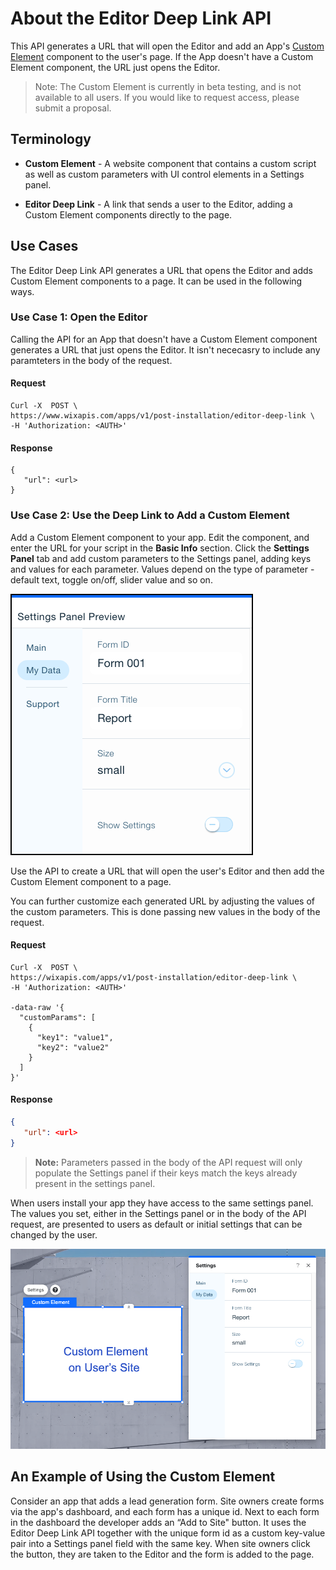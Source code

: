 # About the Editor Deep Link API

This API generates a URL that will open the Editor and add an App's [Custom Element](https://devforum.wix.com/kb/en/article/create-a-custom-element) component to the user's page. If the App doesn't have a Custom Element component, the URL just opens the Editor.

> Note:
> The Custom Element is currently in beta testing, and is not available to all users. If you would like to request access, please submit a proposal.

## Terminology

- **Custom Element** - A website component that contains a custom script as well as custom parameters with UI control elements in a Settings panel.

- **Editor Deep Link** - A link that sends a user to the Editor, adding a Custom Element components directly to the page.

## Use Cases

The Editor Deep Link API generates a URL that opens the Editor and adds Custom Element components to a page. It can be used in the following ways.

### Use Case 1: Open the Editor

Calling the API for an App that doesn't have a Custom Element component generates a URL that just opens the Editor. It isn't nececasry to include any paramteters in the body of the request.

#### Request

```CURL
Curl -X  POST \
https://www.wixapis.com/apps/v1/post-installation/editor-deep-link \
-H 'Authorization: <AUTH>'
```

#### Response
```
{
   "url": <url>
}
```

### Use Case 2: Use the Deep Link to Add a Custom Element

Add a Custom Element component to your app. Edit the component, and enter the URL for your script in the **Basic Info** section. Click the **Settings Panel** tab and add custom  parameters to the Settings panel, adding keys and values for each parameter. Values depend on the type of parameter - default text, toggle on/off, slider value and so on.

![Settings Panel](./../../media/custom-element-settings-panel.png)

Use the API to create a URL that will open the user's Editor and then add the Custom Element component to a page.

You can further customize each generated URL by adjusting the values of the custom parameters. This is done passing new values in the body of the request.

#### Request

```CURL
Curl -X  POST \
https://wixapis.com/apps/v1/post-installation/editor-deep-link \
-H 'Authorization: <AUTH>'

-data-raw '{
  "customParams": [
    {
      "key1": "value1",
      "key2": "value2"
    }
  ]
}'
```

#### Response

```JSON
{
   "url": <url>
}
```

> **Note:**
> Parameters passed in the body of the API request will only populate the Settings panel if their keys match the keys already present in the settings panel.

When users install your app they have access to the same settings panel. The values you set, either in the Settings panel or in the body of the API request, are presented to users as default or initial settings that can be changed by the user.

![Custom Element](./../../media/custom-plus-settings.png)

## An Example of Using the Custom Element

Consider an app that adds a lead generation form. Site owners create forms via the app's dashboard, and each form has a unique id. Next to each form in the dashboard the developer adds an “Add to Site" button. It uses the Editor Deep Link API together with the unique form id as a custom key-value pair into a Settings panel field with the same key. When site owners click the button, they are taken to the Editor and the form is added to the page.
